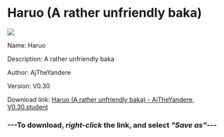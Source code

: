# Haruo (A rather unfriendly baka)

<img src = "https://raw.githubusercontent.com/Arbiter1223/Daigaku-Gurashi-Custom-Students/master/Students/Files/Haruo%20(A%20rather%20unfriendly%20baka).png">

Name: Haruo

Description: A rather unfriendly baka

Author: AjTheYandere

Version: V0.30

Download link: <a href="https://raw.githubusercontent.com/Arbiter1223/Daigaku-Gurashi-Custom-Students/master/Students/Files/Haruo%20(A%20rather%20unfriendly%20baka)%20-%20AjTheYandere%2C%20V0.30.student">Haruo (A rather unfriendly baka) - AjTheYandere, V0.30.student</a>

### ---**To download, _right-click_ the link, and select _"Save as"_**---
